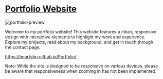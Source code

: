 # [Portfolio Website](https://heartybp.github.io/Portfolio/)
![portfolio-preview](https://github.com/user-attachments/assets/443eb887-5246-4bf0-89cf-f521d9a15cb9)

Welcome to my portfolio website! This website features a clean, responsive design with interactive elements to highlight my work and experience. Explore my projects, read about my background, and get in touch through the contact page. 

https://heartybp.github.io/Portfolio/

Note: While the site is designed to be responsive on various devices, please be aware that responsiveness when zooming in has not been implemented.
